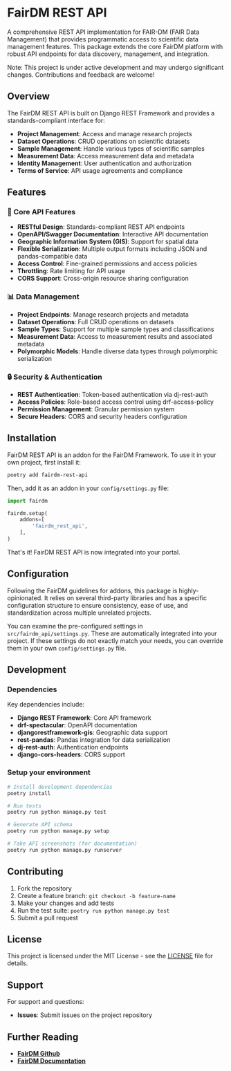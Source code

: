 # FairDM REST API

A comprehensive REST API implementation for FAIR-DM (FAIR Data Management) that provides programmatic access to scientific data management features. This package extends the core FairDM platform with robust API endpoints for data discovery, management, and integration.

Note: This project is under active development and may undergo significant changes. Contributions and feedback are welcome!

## Overview

The FairDM REST API is built on Django REST Framework and provides a standards-compliant interface for:

- **Project Management**: Access and manage research projects
- **Dataset Operations**: CRUD operations on scientific datasets
- **Sample Management**: Handle various types of scientific samples
- **Measurement Data**: Access measurement data and metadata
- **Identity Management**: User authentication and authorization
- **Terms of Service**: API usage agreements and compliance

## Features

### 🔧 Core API Features
- **RESTful Design**: Standards-compliant REST API endpoints
- **OpenAPI/Swagger Documentation**: Interactive API documentation
- **Geographic Information System (GIS)**: Support for spatial data
- **Flexible Serialization**: Multiple output formats including JSON and pandas-compatible data
- **Access Control**: Fine-grained permissions and access policies
- **Throttling**: Rate limiting for API usage
- **CORS Support**: Cross-origin resource sharing configuration

### 📊 Data Management
- **Project Endpoints**: Manage research projects and metadata
- **Dataset Operations**: Full CRUD operations on datasets
- **Sample Types**: Support for multiple sample types and classifications
- **Measurement Data**: Access to measurement results and associated metadata
- **Polymorphic Models**: Handle diverse data types through polymorphic serialization

### 🔒 Security & Authentication
- **REST Authentication**: Token-based authentication via dj-rest-auth
- **Access Policies**: Role-based access control using drf-access-policy
- **Permission Management**: Granular permission system
- **Secure Headers**: CORS and security headers configuration

## Installation

FairDM REST API is an addon for the FairDM Framework. To use it in your own project, first install it:

```bash
poetry add fairdm-rest-api
```

Then, add it as an addon in your `config/settings.py` file:

```python
import fairdm

fairdm.setup(
    addons=[
        'fairdm_rest_api',
    ],
)
```
That's it! FairDM REST API is now integrated into your portal.

## Configuration

Following the FairDM guidelines for addons, this package is highly-opinionated. It relies on several third-party libraries and has a specific configuration structure to ensure consistency, ease of use, and standardization across multiple unrelated projects.

You can examine the pre-configured settings in `src/fairdm_api/settings.py`. These are automatically integrated into your project. If these settings do not exactly match your needs, you can override them in your own `config/settings.py` file.




## Development

### Dependencies

Key dependencies include:
- **Django REST Framework**: Core API framework
- **drf-spectacular**: OpenAPI documentation
- **djangorestframework-gis**: Geographic data support
- **rest-pandas**: Pandas integration for data serialization
- **dj-rest-auth**: Authentication endpoints
- **django-cors-headers**: CORS support

### Setup your environment

```bash
# Install development dependencies
poetry install

# Run tests
poetry run python manage.py test

# Generate API schema
poetry run python manage.py setup

# Take API screenshots (for documentation)
poetry run python manage.py runserver
```

## Contributing

1. Fork the repository
2. Create a feature branch: `git checkout -b feature-name`
3. Make your changes and add tests
4. Run the test suite: `poetry run python manage.py test`
5. Submit a pull request

## License

This project is licensed under the MIT License - see the [LICENSE](LICENSE) file for details.

## Support

For support and questions:
- **Issues**: Submit issues on the project repository

## Further Reading

- **[FairDM Github](https://github.com/FAIR-DM/fairdm)**
- **[FairDM Documentation](www.fairdm.org)**
